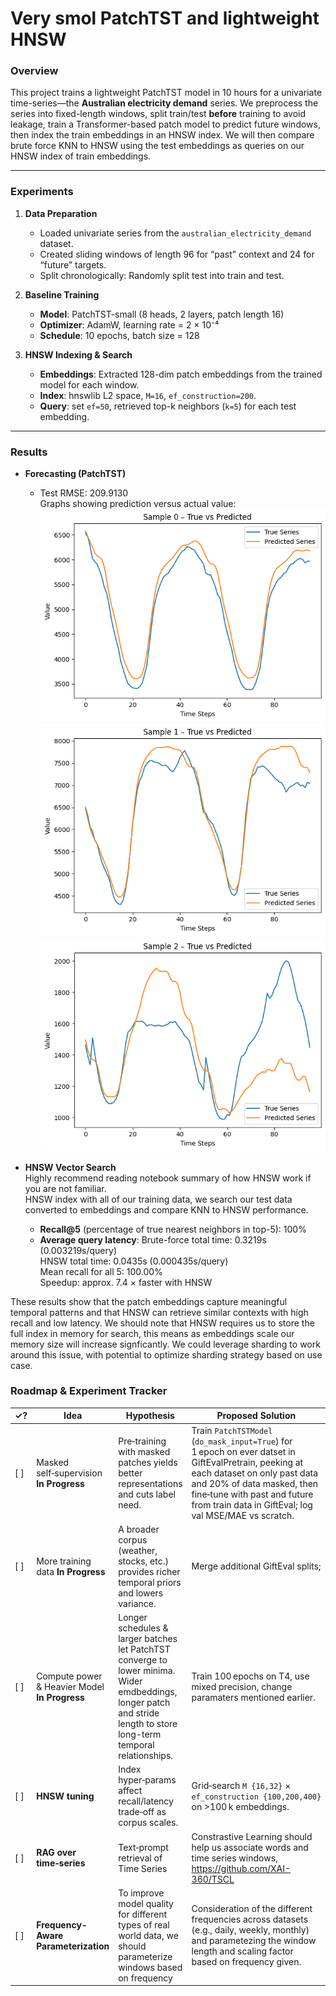 # Very smol PatchTST and lightweight HNSW

### Overview
This project trains a lightweight PatchTST model in 10 hours for a univariate time-series—the **Australian electricity demand** series. We preprocess the series into fixed-length windows, split train/test **before** training to avoid leakage, train a Transformer-based patch model to predict future windows, then index the train embeddings in an HNSW index. We will then compare brute force KNN to HNSW using the test embeddings as queries on our HNSW index of train embeddings.

---

### Experiments

1. **Data Preparation**  
   - Loaded univariate series from the `australian_electricity_demand` dataset.  
   - Created sliding windows of length 96 for “past” context and 24 for “future” targets.  
   - Split chronologically: Randomly split test into train and test.

2. **Baseline Training**  
   - **Model**: PatchTST-small (8 heads, 2 layers, patch length 16)  
   - **Optimizer**: AdamW, learning rate = 2 × 10⁻⁴  
   - **Schedule**: 10 epochs, batch size = 128  

3. **HNSW Indexing & Search**  
   - **Embeddings**: Extracted 128-dim patch embeddings from the trained model for each window.  
   - **Index**: hnswlib L2 space, `M=16`, `ef_construction=200`.  
   - **Query**: set `ef=50`, retrieved top-k neighbors (`k=5`) for each test embedding.

---

### Results

- **Forecasting (PatchTST)**  
  - Test RMSE: 209.9130    
  Graphs showing prediction versus actual value:     
![alt text](graphs/output.png)
![alt text](graphs/output1.png)
![alt text](graphs/output2.png)

- **HNSW Vector Search**  
Highly recommend reading notebook summary of how HNSW work if you are not familiar.  
HNSW index with all of our training data, we search our test data converted to embeddings and compare KNN to HNSW performance.
  - **Recall@5** (percentage of true nearest neighbors in top-5): 100%
  - **Average query latency**: Brute-force total time: 0.3219s (0.003219s/query)     
                               HNSW total time: 0.0435s (0.000435s/query)     
                               Mean recall for all 5: 100.00%    
                               Speedup: approx. 7.4 × faster with HNSW    

These results show that the patch embeddings capture meaningful temporal patterns and that HNSW can retrieve similar contexts with high recall and low latency. We should note that HNSW requires us to store the full index in memory for search, this means as embeddings scale our memory size will increase signficantly. We could leverage sharding to work around this issue, with potential to optimize sharding strategy based on use case.


### Roadmap & Experiment Tracker

| ✓? | Idea                         | Hypothesis                                                                                           | Proposed Solution                                                                                                           |
|----|------------------------------|------------------------------------------------------------------------------------------------------|-----------------------------------------------------------------------------------------------------------------------------|
| [ ] | Masked self‑supervision **In Progress** | Pre‑training with masked patches yields better representations and cuts label need.                 | Train `PatchTSTModel` (`do_mask_input=True`) for 1 epoch on ever datset in GiftEvalPretrain, peeking at each dataset on only past data and 20% of data masked, then fine‑tune with past and future from train data in GiftEval; log val MSE/MAE vs scratch.                    |
| [ ] | More training data  **In Progress**  | A broader corpus (weather, stocks, etc.) provides richer temporal priors and lowers variance.        | Merge additional GiftEval splits;                            |
| [ ] |Compute power & Heavier Model     **In Progress**    | Longer schedules & larger batches let PatchTST converge to lower minima. Wider emdbeddings, longer patch and stride length to store long-term temporal relationships.                            | Train 100 epochs on T4, use mixed precision, change paramaters mentioned earlier.                                                        |
| [ ] | **HNSW tuning**             | Index hyper‑params affect recall/latency trade‑off as corpus scales.                                 | Grid‑search `M {16,32}` × `ef_construction {100,200,400}` on >100 k embeddings.                                            |
| [ ] | **RAG over time‑series**    | Text‑prompt retrieval of Time Series | Constrastive Learning should help us associate words and time series windows, https://github.com/XAI-360/TSCL
| [ ] | **Frequency-Aware Parameterization** | To improve model quality for different types of real world data, we should parameterize windows based on frequency | Consideration of the different frequencies across datasets (e.g., daily, weekly, monthly) and parametezing the window length and scaling factor based on frequency given.
